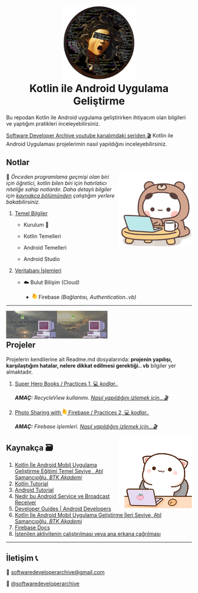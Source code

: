 <h1 align="center">
  <br>
  <a href="https://github.com/zeynepaslierhan/.NetCoreArchive"><img src="https://github.com/zeynepaslierhan/zeynepaslierhan/blob/main/img/Logo.png" alt="SoftwareDeveloperArchive" width="200"></a>
  <br>
  Kotlin ile Android Uygulama Geliştirme
  <br>
</h1>


Bu repodan Kotlin ile Android uygulama geliştirirken ihtiyacım olan bilgileri ve yaptığım pratikleri inceleyebilirsiniz. 

[Software Developer Archive youtube kanalımdaki seriden 🎬](https://www.youtube.com/playlist?list=PLjMBQHLzNCzZmz7N8XyQUSL36VBYI_prz) Kotlin ile Android Uygulaması projelerimin nasıl yapıldığını inceleyebilirsiniz.

## Notlar


<img src="https://github.com/zeynepaslierhan/zeynepaslierhan/blob/main/img/gifs/BanaBenziyor.gif" align="right">

:loudspeaker: *Önceden programlama geçmişi olan biri için öğretici, kotlin bilen biri için hatırlatıcı niteliğe sahip notlardır. Daha detaylı bilgiler için [kaynakça bölümünden](https://github.com/zeynepaslierhan/AndroidAppwithKotlin/blob/main/README.md#kaynak%C3%A7a-card_file_box) çalıştığım yerlere bakabilirsiniz.* 

1. [Temel Bilgiler](https://github.com/zeynepaslierhan/AndroidAppwithKotlin/blob/main/Temel%20Bilgiler.md)
    
    - Kurulum 🔧
    
    - Kotlin Temelleri
    
    - Android Temelleri

    - Android Studio
    
2. [Veritabanı İşlemleri](https://github.com/zeynepaslierhan/AndroidAppwithKotlin/blob/main/Veritaban%C4%B1%20%C4%B0%C5%9Flemleri.md)

    - ☁️ Bulut Bilişim (Cloud)

        - <img src="https://github.com/zeynepaslierhan/AndroidAppwithKotlin/blob/main/img/Firebase.png" height="17"> Firebase *(Bağlantısı, Authentication..vb)*

---

<a href="https://www.youtube.com/watch?v=giIfb04lcpc&ab_channel=SoftwareDeveloperArchive"><img src="https://github.com/zeynepaslierhan/AndroidAppwithKotlin/blob/main/img/youtube/Practices%201.jpg" align="left" height="75"> </a>

<a href=""><img src="https://github.com/zeynepaslierhan/AndroidAppwithKotlin/blob/main/img/youtube/Practices%202.jpg" align="left" height="75"> </a>

</br>
</br>
</br>

## Projeler

Projelerin kendilerine ait Readme.md dosyalarında: **projenin yapılışı, karşılaştığım hatalar, nelere dikkat edilmesi gerektiği.. vb** bilgiler yer almaktadır.

1. [Super Hero Books / Practices 1, 💻 *kodlar..* ](https://github.com/zeynepaslierhan/AndroidAppwithKotlin/tree/main/AndroidAppwithKotlinPractices/superHeroBooks)

    ***AMAÇ:** RecycleView kullanımı.* 
    [*Nasıl yapıldığını izlemek için...🎬*](https://www.youtube.com/watch?v=giIfb04lcpc)
    

2. [Photo Sharing with  <img src="https://github.com/zeynepaslierhan/AndroidAppwithKotlin/blob/main/img/Firebase.png" height="17">  Firebase / Practices 2, 💻 *kodlar..* ](https://github.com/zeynepaslierhan/AndroidAppwithKotlin/tree/main/AndroidAppwithKotlinPractices/photoSharingwithFirebase)

    ***AMAÇ:** Firebase işlemleri.*
    [*Nasıl yapıldığını izlemek için...🎬*](https://www.youtube.com/watch?v=lRVqH66BF7Y&ab_channel=SoftwareDeveloperArchive)



<img src="https://github.com/zeynepaslierhan/zeynepaslierhan/blob/main/img/gifs/%C4%B0%C5%9FimBittiSanm%C4%B1%C5%9F%C4%B1md%C4%B1r.gif" align="right">

## Kaynakça :card_file_box:

1. [Kotlin İle Android Mobil Uygulama Geliştirme Eğitimi Temel Seviye , Atıl Samancıoğlu, *BTK Akademi*](https://www.btkakademi.gov.tr/portal/course/kotlin-ile-android-mobil-uygulama-gelistirme-egitimi-temel-seviye-10274)
1. [Kotlin Tutorial](https://www.w3schools.com/KOTLIN/index.php)
1. [Android Tutorial](https://www.tutorialspoint.com/android/index.htm)
1. [Nedir bu Android Service ve Broadcast Receiver](https://medium.com/kodluyoruz/nedir-bu-android-service-ve-broadcast-receiver-291168de075b)
1. [Developer Guides | Android Developers](https://developer.android.com/guide)
1. [Kotlin İle Android Mobil Uygulama Geliştirme İleri Seviye, Atıl Samancıoğlu, *BTK Akademi*](https://www.btkakademi.gov.tr/portal/course/kotlin-ile-android-mobil-uygulama-gelistirme-ileri-seviye-10359)
1. [Firebase Docs](https://firebase.google.com/docs/android/setup#kotlin+ktx_2)
1. [İstenilen aktivitenin çalıştırılması veya ana erkana çağrılması](https://stackoverflow.com/questions/38308161/how-to-run-a-certain-activity-in-android-studio)

---

## İletişim :telephone_receiver:

:e-mail:  softwaredeveloperarchive@gmail.com

:iphone: [@softwaredeveloperarchive](https://www.instagram.com/softwaredeveloperarchive/)
